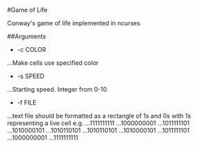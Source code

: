 #Game of Life

Conway's game of life implemented in ncurses

##Arguments
- -c COLOR

...Make cells use specified color
- -s SPEED

...Starting speed. Integer from 0-10
- -f FILE

...text file should be formatted as a rectangle of 1s and 0s with 1s representing a live cell e.g.
...1111111111
...1000000001
...1011111101
...1010000101
...1010110101
...1010110101
...1010000101
...1011111101
...1000000001
...1111111111
